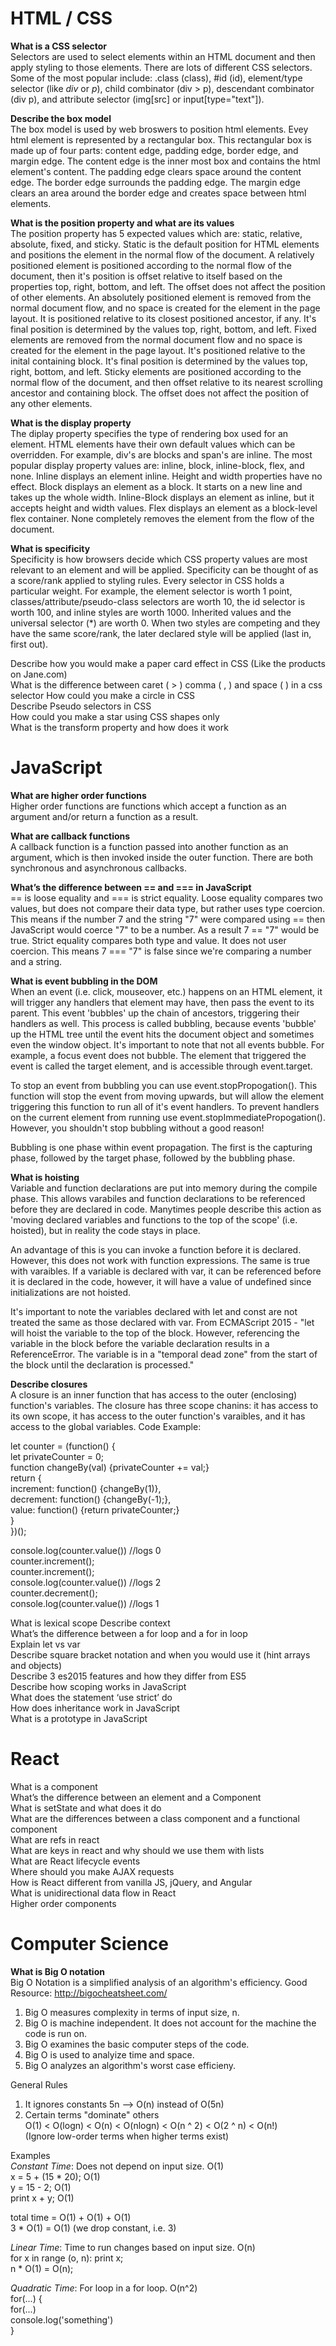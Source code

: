 # HTML / CSS
**What is a CSS selector**  
Selectors are used to select elements within an HTML document and then apply styling to those elements. There are lots of different CSS selectors. Some of the most popular include: .class (class), #id (id), element/type selector (like *div* or *p*), child combinator (div > p), descendant combinator (div p), and attribute selector (img[src] or input[type="text"]).

**Describe the box model**  
The box model is used by web broswers to position html elements. Evey html element is represented by a rectangular box. This rectangular box is made up of four parts: content edge, padding edge, border edge, and margin edge. The content edge is the inner most box and contains the html element's content. The padding edge clears space around the content edge. The border edge surrounds the padding edge. The margin edge clears an area around the border edge and creates space between html elements.

**What is the position property and what are its values**  
The position property has 5 expected values which are: static, relative, absolute, fixed, and sticky. Static is the default position for HTML elements and positions the element in the normal flow of the document. A relatively positioned element is positioned according to the normal flow of the document, then it's position is offset relative to itself based on the properties top, right, bottom, and left. The offset does not affect the position of other elements. An absolutely positioned element is removed from the normal document flow, and no space is created for the element in the page layout. It is positioned relative to its closest positioned ancestor, if any. It's final position is determined by the values top, right, bottom, and left. Fixed elements are removed from the normal document flow and no space is created for the element in the page layout. It's positioned relative to the inital containing block. It's final position is determined by the values top, right, bottom, and left. Sticky elements are positioned according to the normal flow of the document, and then offset relative to its nearest scrolling ancestor and containing block. The offset does not affect the position of any other elements.  

**What is the display property**  
The diplay property specifies the type of rendering box used for an element. HTML elements have their own default values which can be overridden. For example, div's are blocks and span's are inline. The most popular display property values are: inline, block, inline-block, flex, and none. Inline displays an element inline. Height and width properties have no effect. Block displays an element as a block. It starts on a new line and takes up the whole width. Inline-Block displays an element as inline, but it accepts height and width values. Flex displays an element as a block-level flex container. None completely removes the element from the flow of the document.  

**What is specificity**  
Specificity is how browsers decide which CSS property values are most relevant to an element and will be applied. Specificity can be thought of as a score/rank applied to styling rules. Every selector in CSS holds a particular weight. For example, the element selector is worth 1 point, classes/attribute/pseudo-class selectors are worth 10, the id selector is worth 100, and inline styles are worth 1000. Inherited values and the universal selector (*) are worth 0. When two styles are competing and they have the same score/rank, the later declared style will be applied (last in, first out).  

Describe how you would make a paper card effect in CSS (Like the products on Jane.com)  
What is the difference between caret ( > ) comma ( , ) and space (  ) in a css selector
How could you make a circle in CSS  
Describe Pseudo selectors in CSS  
How could you make a star using CSS shapes only  
What is the transform property and how does it work  

# JavaScript
**What are higher order functions**  
Higher order functions are functions which accept a function as an argument and/or return a function as a result.

**What are callback functions**  
A callback function is a function passed into another function as an argument, which is then invoked inside the outer function. There are both synchronous and asynchronous callbacks.

**What’s the difference between == and === in JavaScript**  
== is loose equality and === is strict equality. Loose equality compares two values, but does not compare their data type, but rather uses type coercion. This means if the number 7 and the string "7" were compared using == then JavaScript would coerce "7" to be a number. As a result 7 == "7" would be true. Strict equality compares both type and value. It does not user coercion. This means 7 === "7" is false since we're comparing a number and a string.

**What is event bubbling in the DOM**  
When an event (i.e. click, mouseover, etc.) happens on an HTML element, it will trigger any handlers that element may have, then pass the event to its parent. This event 'bubbles' up the chain of ancestors, triggering their handlers as well. This process is called bubbling, because events 'bubble' up the HTML tree until the event hits the document object and sometimes even the window object. It's important to note that not all events bubble. For example, a focus event does not bubble. The element that triggered the event is called the target element, and is accessible through event.target.  

To stop an event from bubbling you can use event.stopPropogation(). This function will stop the event from moving upwards, but will allow the element triggering this function to run all of it's event handlers. To prevent handlers on the current element from running use event.stopImmediatePropogation(). However, you shouldn't stop bubbling without a good reason!  

Bubbling is one phase within event propagation. The first is the capturing phase, followed by the target phase, followed by the bubbling phase.  

**What is hoisting**  
Variable and function declarations are put into memory during the compile phase. This allows varabiles and function declarations to be referenced before they are declared in code. Manytimes people describe this action as 'moving declared variables and functions to the top of the scope' (i.e. hoisted), but in reality the code stays in place.

An advantage of this is you can invoke a function before it is declared. However, this does not work with function expressions. The same is true with varaibles. If a variable is declared with var, it can be referenced before it is declared in the code, however, it will have a value of undefined since initializations are not hoisted.

It's important to note the variables declared with let and const are not treated the same as those declared with var. From ECMAScript 2015 -  "let will hoist the variable to the top of the block. However, referencing the variable in the block before the variable declaration results in a ReferenceError. The variable is in a "temporal dead zone" from the start of the block until the declaration is processed."  

**Describe closures**  
A closure is an inner function that has access to the outer (enclosing) function's variables. The closure has three scope chanins: it has access to its own scope, it has access to the outer function's varaibles, and it has access to the global variables. Code Example:

let counter = (function() {  
  let privateCounter = 0;  
  function changeBy(val) {privateCounter += val;}  
  return {  
    increment: function() {changeBy(1)},  
    decrement: function() {changeBy(-1);},  
    value: function() {return privateCounter;}  
  }  
})();  

console.log(counter.value()) //logs 0  
counter.increment();  
counter.increment();  
console.log(counter.value()) //logs 2  
counter.decrement();  
console.log(counter.value()) //logs 1  

What is lexical scope
Describe context  
What’s the difference between a for loop and a for in loop  
Explain let vs var  
Describe square bracket notation and when you would use it (hint arrays and objects)  
Describe 3 es2015 features and how they differ from ES5  
Describe how scoping works in JavaScript  
What does the statement ‘use strict’ do   
How does inheritance work in JavaScript  
What is a prototype in JavaScript  


# React
What is a component  
What’s the difference between an element and a Component  
What is setState and what does it do  
What are the differences between a class component and a functional component  
What are refs in react  
What are keys in react and why should we use them with lists  
What are React lifecycle events  
Where should you make AJAX requests  
How is React different from vanilla JS, jQuery, and Angular  
What is unidirectional data flow in React  
Higher order components  

# Computer Science  
**What is Big O notation**  
Big O Notation is a simplified analysis of an algorithm's efficiency. Good Resource: http://bigocheatsheet.com/  

1. Big O measures complexity in terms of input size, n.  
2. Big O is machine independent. It does not account for the machine the code is run on.  
3. Big O examines the basic computer steps of the code.  
4. Big O is used to analyize time and space.  
5. Big O analyzes an algorithm's worst case efficieny.  

General Rules  
1. It ignores constants    5n --> O(n) instead of O(5n)  
2. Certain terms "dominate" others  
   O(1) < O(logn) < O(n) < O(nlogn) < O(n ^ 2) < O(2 ^ n) < O(n!)  
   (Ignore low-order terms when higher terms exist)  

Examples  
  *Constant Time*: Does not depend on input size. O(1)  
  x = 5 + (15 * 20);   O(1)  
  y = 15 - 2;          O(1)  
  print x + y;         O(1)  
  
  total time = O(1) + O(1) +  O(1)  
              3 * O(1) = O(1)  (we drop constant, i.e. 3)  

  *Linear Time*: Time to run changes based on input size. O(n)  
  for x in range (o, n): print x;  
  n * O(1) = O(n);  

  *Quadratic Time*: For loop in a for loop. O(n^2)  
  for(...) {  
    for(...)  
      console.log('something')  
  }  